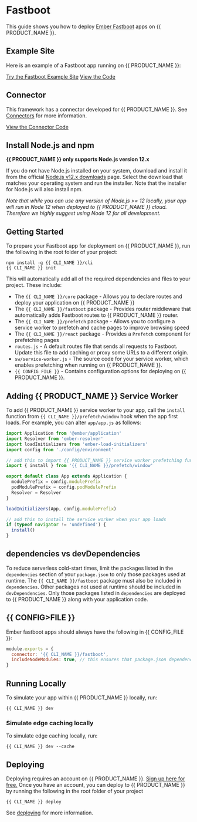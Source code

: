 # Fastboot

This guide shows you how to deploy [Ember Fastboot](https://ember-fastboot.com/) apps on {{ PRODUCT_NAME }}.

## Example Site

Here is an example of a Fastboot app running on {{ PRODUCT_NAME }}:

[Try the Fastboot Example Site](https://moovweb-docs-layer0-ember-fastboot-example-default.moovweb-edge.io?button)
[View the Code](https://github.com/moovweb-docs/layer0-examples/tree/main/layer0-ember-fastboot-example?button)

## Connector

This framework has a connector developed for {{ PRODUCT_NAME }}. See [Connectors](connectors) for more information.

[View the Connector Code](https://github.com/moovweb-docs/layer0-connectors/tree/main/layer0-fastboot-connector?button)

## Install Node.js and npm

**{{ PRODUCT_NAME }} only supports Node.js version 12.x**

If you do not have Node.js installed on your system, download and install it from the official [Node.js v12.x downloads](https://nodejs.org/dist/latest-v12.x/) page. Select the download that matches your operating system and run the installer. Note that the installer for Node.js will also install npm.

_Note that while you can use any version of Node.js >= 12 locally, your app will run in Node 12 when deployed to {{ PRODUCT_NAME }} cloud. Therefore we highly suggest using Node 12 for all development._

## Getting Started

To prepare your Fastboot app for deployment on {{ PRODUCT_NAME }}, run the following in the root folder of your project:

```
npm install -g {{ CLI_NAME }}/cli
{{ CLI_NAME }} init
```

This will automatically add all of the required dependencies and files to your project. These include:

- The `{{ CLI_NAME }}/core` package - Allows you to declare routes and deploy your application on {{ PRODUCT_NAME }}
- The `{{ CLI_NAME }}/fastboot` package - Provides router middleware that automatically adds Fastboot routes to {{ PRODUCT_NAME }} router.
- The `{{ CLI_NAME }}/prefetch` package - Allows you to configure a service worker to prefetch and cache pages to improve browsing speed
- The `{{ CLI_NAME }}/react` package - Provides a `Prefetch` component for prefetching pages
- `routes.js` - A default routes file that sends all requests to Fastboot. Update this file to add caching or proxy some URLs to a different origin.
- `sw/service-worker.js` - The source code for your service worker, which enables prefetching when running on {{ PRODUCT_NAME }}.
- `{{ CONFIG_FILE }}` - Contains configuration options for deploying on {{ PRODUCT_NAME }}.

## Adding {{ PRODUCT_NAME }} Service Worker

To add {{ PRODUCT_NAME }} service worker to your app, call the `install` function from `{{ CLI_NAME }}/prefetch/window` hook when the app first loads. For example, you can alter
`app/app.js` as follows:

```js
import Application from '@ember/application'
import Resolver from 'ember-resolver'
import loadInitializers from 'ember-load-initializers'
import config from './config/environment'

// add this to import {{ PRODUCT_NAME }} service worker prefetching functionality
import { install } from '{{ CLI_NAME }}/prefetch/window'

export default class App extends Application {
  modulePrefix = config.modulePrefix
  podModulePrefix = config.podModulePrefix
  Resolver = Resolver
}

loadInitializers(App, config.modulePrefix)

// add this to install the service worker when your app loads
if (typeof navigator != 'undefined') {
  install()
}
```

## dependencies vs devDependencies

To reduce serverless cold-start times, limit the packages listed in the `dependencies` section of your `package.json` to only those packages used at runtime. The `{{ CLI_NAME }}/fastboot` package must also be included in `dependencies`. Other packages not used at runtime should be included in `devDependencies`. Only those packages listed in `dependencies` are deployed to {{ PRODUCT_NAME }} along with your application code.

## {{ CONFIG>FILE }}

Ember fastboot apps should always have the following in {{ CONFIG_FILE }}:

```js
module.exports = {
  connector: '{{ CLI_NAME }}/fastboot',
  includeNodeModules: true, // this ensures that package.json dependencies are uploaded to the cloud
}
```

## Running Locally

To simulate your app within {{ PRODUCT_NAME }} locally, run:

```
{{ CLI_NAME }} dev
```

### Simulate edge caching locally

To simulate edge caching locally, run:

```
{{ CLI_NAME }} dev --cache
```

## Deploying

Deploying requires an account on {{ PRODUCT_NAME }}. [Sign up here for free.](https://moovweb.app/signup) Once you have an account, you can deploy to {{ PRODUCT_NAME }} by running the following in the root folder of your project

```
{{ CLI_NAME }} deploy
```

See [deploying](deploying) for more information.
